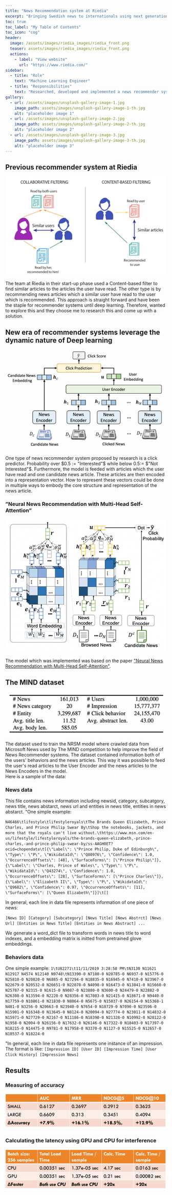 ```yaml
---
title: "News Recommendation system at Riedia"
excerpt: "Bringing Swedish news to internationals using next generation machine translation🆎🉐"
toc: true
toc_label: "My Table of Contents"
toc_icon: "cog"
header:
  image: /assets/images/riedia_images/riedia_front.png
  teaser: assets/images/riedia_images/riedia_front.png
  actions:
    - label: "View website"
      url: "https://www.riedia.com/"
sidebar:
  - title: "Role"
    text: "Machine Learning Engineer"
  - title: "Responsibilities"
    text: "Researched, developed and implemented a news recommender system for Riedia"
gallery:
  - url: /assets/images/unsplash-gallery-image-1.jpg
    image_path: assets/images/unsplash-gallery-image-1-th.jpg
    alt: "placeholder image 1"
  - url: /assets/images/unsplash-gallery-image-2.jpg
    image_path: assets/images/unsplash-gallery-image-2-th.jpg
    alt: "placeholder image 2"
  - url: /assets/images/unsplash-gallery-image-3.jpg
    image_path: assets/images/unsplash-gallery-image-3-th.jpg
    alt: "placeholder image 3"
---
```

## Previous recommender system at Riedia

![png](/assets/images/riedia_images/recommender.png)

The team at Riedia in their start-up phase used a Content-based filter to find similar articles to the articles the user have read. The other type is by recommending news articles which a similar user have read to the user which is recommended. This approach is straight forward and have been the staple for recommender systems until deep learning. Therefore, wanted to explore this and they choose me to research this and come up with a solution.


## New era of recommender systems leverage the dynamic nature of Deep learning

![png](/assets/images/riedia_images/model1.png)

One type of news recommender system proposed by research is a click predictor. Probability over $0.5 := "Interested"$ while below $0.5 :=$ $"Not Interested"$. Furthermore, the model is feeded with articles which the user have read and one candidate news article. These articles are then encoded into a representation vector. How to represent these vectors could be done in multiple ways to embody the core structure and representation of the news article.  
### ”Neural News Recommendation with Multi-Head Self-Attention”

![png](/assets/images/riedia_images/model2.png)

The model which was implemented was based on the paper ["Neural News Recommendation with Multi-Head Self-Attention"](https://aclanthology.org/D19-1671/). 


## The MIND dataset
![png](/assets/images/riedia_images/dataset.png)

The dataset used to train the NRSM model where crawled data from Microsoft News used by The MIND competition to help improve the field of News Recommender systems. The dataset contained information both of the users' behaviors and the news articles. This way it was possible to feed the user's read articles to the User Encoder and the news articles to the News Encoders in the model. 
<br>
Here is a sample of the data:
<br>
### News data
This file contains news information including newsid, category, subcatgory, news title, news abstarct, news url and entities in news title, entities in news abstarct.
"One simple example:

`N46466\tlifestyle\tlifestyleroyals\tThe Brands Queen Elizabeth, Prince Charles, and Prince Philip Swear By\tShop the notebooks, jackets, and more that the royals can't live without.\thttps://www.msn.com/en-us/lifestyle/lifestyleroyals/the-brands-queen-elizabeth,-prince-charles,-and-prince-philip-swear-by/ss-AAGH0ET?ocid=chopendata\t[{\"Label\": \"Prince Philip, Duke of Edinburgh\", \"Type\": \"P\", \"WikidataId\": \"Q80976\", \"Confidence\": 1.0, \"OccurrenceOffsets\": [48], \"SurfaceForms\": [\"Prince Philip\"]}, {\"Label\": \"Charles, Prince of Wales\", \"Type\": \"P\", \"WikidataId\": \"Q43274\", \"Confidence\": 1.0, \"OccurrenceOffsets\": [28], \"SurfaceForms\": [\"Prince Charles\"]}, {\"Label\": \"Elizabeth II\", \"Type\": \"P\", \"WikidataId\": \"Q9682\", \"Confidence\": 0.97, \"OccurrenceOffsets\": [11], \"SurfaceForms\": [\"Queen Elizabeth\"]}]\t[]`

In general, each line in data file represents information of one piece of news: 

`[News ID] [Category] [Subcategory] [News Title] [News Abstrct] [News Url] [Entities in News Title] [Entities in News Abstract] ...`

We generate a word_dict file to transform words in news title to word indexes, and a embedding matrix is initted from pretrained glove embeddings.
### Behaviors data
One simple example:
`1\tU82271\t11/11/2019 3:28:58 PM\tN3130 N11621 N12917 N4574 N12140 N9748\tN13390-0 N7180-0 N20785-0 N6937-0 N15776-0 N25810-0 N20820-0 N6885-0 N27294-0 N18835-0 N16945-0 N7410-0 N23967-0 N22679-0 N20532-0 N26651-0 N22078-0 N4098-0 N16473-0 N13841-0 N15660-0 N25787-0 N2315-0 N1615-0 N9087-0 N23880-0 N3600-0 N24479-0 N22882-0 N26308-0 N13594-0 N2220-0 N28356-0 N17083-0 N21415-0 N18671-0 N9440-0 N17759-0 N10861-0 N21830-0 N8064-0 N5675-0 N15037-0 N26154-0 N15368-1 N481-0 N3256-0 N20663-0 N23940-0 N7654-0 N10729-0 N7090-0 N23596-0 N15901-0 N16348-0 N13645-0 N8124-0 N20094-0 N27774-0 N23011-0 N14832-0 N15971-0 N27729-0 N2167-0 N11186-0 N18390-0 N21328-0 N10992-0 N20122-0 N1958-0 N2004-0 N26156-0 N17632-0 N26146-0 N17322-0 N18403-0 N17397-0 N18215-0 N14475-0 N9781-0 N17958-0 N3370-0 N1127-0 N15525-0 N12657-0 N10537-0 N18224-0`

"In general, each line in data file represents one instance of an impression. The format is like:
`[Impression ID] [User ID] [Impression Time] [User Click History] [Impression News]`

## Results
### Measuring of accuracy
![png](/assets/images/riedia_images/results1.png)

### Calculating the latency using GPU and CPU for interference
![png](/assets/images/riedia_images/results2.png)
